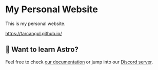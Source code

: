 # My Personal Website

This is my personal website.

https://tarcangul.github.io/

## 👀 Want to learn Astro?

Feel free to check [our documentation](https://docs.astro.build) or jump into our [Discord server](https://astro.build/chat).
